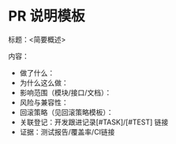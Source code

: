 # PR 说明模板

标题：<简要概述>

内容：
- 做了什么：
- 为什么这么做：
- 影响范围（模块/接口/文档）：
- 风险与兼容性：
- 回滚策略（见回滚策略模板）：
- 关联登记：开发跟进记录[#TASK]/[#TEST] 链接
- 证据：测试报告/覆盖率/CI链接

